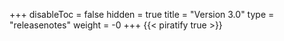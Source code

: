+++
disableToc = false
hidden = true
title = "Version 3.0"
type = "releasenotes"
weight = -0
+++
{{< piratify true >}}
